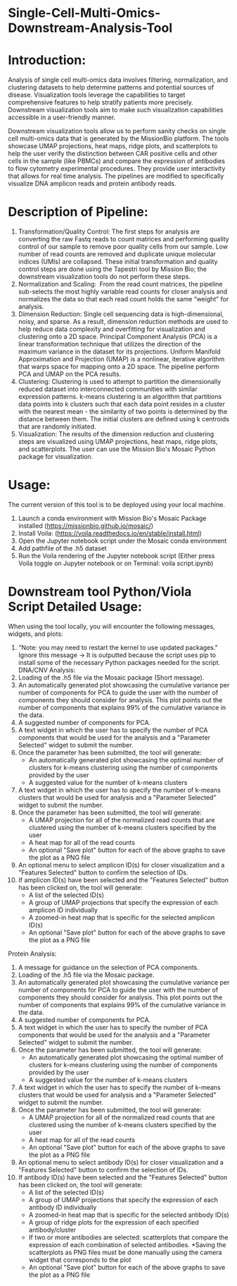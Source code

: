 # Single-Cell-Multi-Omics-Downstream-Analysis-Tool

# Introduction: 

Analysis of single cell multi-omics data involves filtering, normalization, and clustering datasets to help determine patterns and potential sources of disease. Visualization tools leverage the capabilities to target comprehensive features to help stratify patients more precisely. Downstream visualization tools aim to make such visualization capabilities accessible in a user-friendly manner.

Downstream visualization tools allow us to perform sanity checks on single cell multi-omics data that is generated by the MissionBio platform. The tools showcase UMAP projections, heat maps, ridge plots, and scatterplots to help the user verify the distinction between CAR positive cells and other cells in the sample (like PBMCs) and compare the expression of antibodies to flow cytometry experimental procedures. They provide user interactivity that allows for real time analysis. The pipelines are modified to specifically visualize DNA amplicon reads and protein antibody reads. 


# Description of Pipeline:

1. Transformation/Quality Control: The first steps for analysis are converting the raw Fastq reads to count matrices and performing quality control of our sample to remove poor quality cells from our sample. Low number of read counts are removed and duplicate unique molecular indices (UMIs) are collapsed. These initial transformation and quality control steps are done using the Tapestri tool by Mission Bio; the downstream visualization tools do not perform these steps. 
2. Normalization and Scaling:  From the read count matrices, the pipeline sub-selects the most highly variable read counts for closer analysis and normalizes the data so that each read count holds the same “weight” for analysis. 
3. Dimension Reduction: Single cell sequencing data is high-dimensional, noisy, and sparse. As a result, dimension reduction methods are used to help reduce data complexity and overfitting for visualization and clustering onto a 2D space. Principal Component Analysis (PCA) is a linear transformation technique that utilizes the direction of the maximum variance in the dataset for its projections. Uniform Manifold Approximation and Projection (UMAP) is a nonlinear, iterative algorithm that warps space for mapping onto a 2D space. The pipeline perform PCA and UMAP on the PCA results. 
4. Clustering: Clustering is used to attempt to partition the dimensionally reduced dataset into interconnected communities with similar expression patterns. k-means clustering is an algorithm that partitions data points into k clusters such that each data point resides in a cluster with the nearest mean - the similarity of two points is determined by the distance between them. The initial clusters are defined using k centroids that are randomly initiated. 
5. Visualization: The results of the dimension reduction and clustering steps are visualized using UMAP projections, heat maps, ridge plots, and scatterplots. The user can use the Mission Bio's Mosaic Python package for visualization.


# Usage: 
The current version of this tool is to be deployed using your local machine.
1. Launch a conda environment with Mission Bio's Mosaic Package installed (https://missionbio.github.io/mosaic/)
2. Install Voila: (https://voila.readthedocs.io/en/stable/install.html)
3. Open the Jupyter notebook script under the Mosaic conda environment
4. Add pathfile of the .h5 dataset
5. Run the Voila rendering of the Jupyter notebook script (Either press Voila toggle on Jupyter notebook or on Terminal: voila script.ipynb)


# Downstream tool Python/Viola Script Detailed Usage: 

When using the tool locally, you will encounter the following messages, widgets, and plots: 
1. "Note: you may need to restart the kernel to use updated packages." Ignore this message -> It is outputted because the script uses pip to install some of the necessary Python packages needed for the script.
DNA/CNV Analysis:
1. Loading of the .h5 file via the Mosaic package (Short message).
2. An automatically generated plot showcasing the cumulative variance per number of components for PCA to guide the user with the number of components they should consider for analysis. This plot points out the number of components that explains 99% of the cumulative variance in the data.
3. A suggested number of components for PCA. 
4. A text widget in which the user has to specify the number of PCA components that would be used for the analysis and a "Parameter Selected" widget to submit the number.
5. Once the parameter has been submitted, the tool will generate:
    * An automatically generated plot showcasing the optimal number of clusters for k-means clustering using the number of components provided by the user
    * A suggested value for the number of k-means clusters
6. A text widget in which the user has to specify the number of k-means clusters that would be used for analysis and a "Parameter Selected" widget to submit the number. 
7. Once the parameter has been submitted, the tool will generate:
    * A UMAP projection for all of the normalized read counts that are clustered using the number of k-means clusters specified by the user
    * A heat map for all of the read counts
    * An optional "Save plot" button for each of the above graphs to save the plot as a PNG file
8. An optional menu to select amplicon ID(s) for closer visualization and a "Features Selected" button to confirm the selection of IDs.
9. If amplicon ID(s) have been selected and the "Features Selected" button has been clicked on, the tool will generate:
    * A list of the selected ID(s)
    * A group of UMAP projections that specify the expression of each amplicon ID individually
    * A zoomed-in heat map that is specific for the selected amplicon ID(s)
    * An optional "Save plot" button for each of the above graphs to save the plot as a PNG file

Protein Analysis:
1. A message for guidance on the selection of PCA components.
2. Loading of the .h5 file via the Mosaic package.
3. An automatically generated plot showcasing the cumulative variance per number of components for PCA to guide the user with the number of components they should consider for analysis. This plot points out the number of components that explains 99% of the cumulative variance in the data.
4. A suggested number of components for PCA. 
5. A text widget in which the user has to specify the number of PCA components that would be used for the analysis and a "Parameter Selected" widget to submit the number.
6. Once the parameter has been submitted, the tool will generate:
    * An automatically generated plot showcasing the optimal number of clusters for k-means clustering using the number of components provided by the user
    * A suggested value for the number of k-means clusters
7. A text widget in which the user has to specify the number of k-means clusters that would be used for analysis and a "Parameter Selected" widget to submit the number. 
8. Once the parameter has been submitted, the tool will generate: 
    * A UMAP projection for all of the normalized read counts that are clustered using the number of k-means clusters specified by the user
    * A heat map for all of the read counts
    * An optional "Save plot" button for each of the above graphs to save the plot as a PNG file
9. An optional menu to select antibody ID(s) for closer visualization and a "Features Selected" button to confirm the selection of IDs.
10. If antibody ID(s) have been selected and the "Features Selected" button has been clicked on, the tool will generate:
    * A list of the selected ID(s)
    * A group of UMAP projections that specify the expression of each antibody ID individually
    * A zoomed-in heat map that is specific for the selected antibody ID(s)
    * A group of ridge plots for the expression of each specified antibody/cluster
    * If two or more antibodies are selected: scatterplots that compare the expression of each combination of selected antibodies. *Saving the scatterplots as PNG files must be done manually using the camera widget that corresponds to the plot
    * An optional "Save plot" button for each of the above graphs to save the plot as a PNG file



